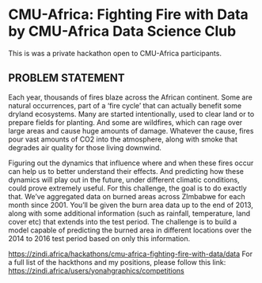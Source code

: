 # CMU-Africa: Fighting Fire with Data by CMU-Africa Data Science Club

This is was a private hackathon open to CMU-Africa participants. 

## PROBLEM STATEMENT
Each year, thousands of fires blaze across the African continent. Some are natural occurrences, part of a ‘fire cycle’ that can actually benefit some dryland ecosystems. Many are started intentionally, used to clear land or to prepare fields for planting. And some are wildfires, which can rage over large areas and cause huge amounts of damage. Whatever the cause, fires pour vast amounts of CO2 into the atmosphere, along with smoke that degrades air quality for those living downwind.

Figuring out the dynamics that influence where and when these fires occur can help us to better understand their effects. And predicting how these dynamics will play out in the future, under different climatic conditions, could prove extremely useful. For this challenge, the goal is to do exactly that. We’ve aggregated data on burned areas across ZImbabwe for each month since 2001. You’ll be given the burn area data up to the end of 2013, along with some additional information (such as rainfall, temperature, land cover etc) that extends into the test period. The challenge is to build a model capable of predicting the burned area in different locations over the 2014 to 2016 test period based on only this information.


https://zindi.africa/hackathons/cmu-africa-fighting-fire-with-data/data
For a full list of the hackthons and my positions, please follow this link: https://zindi.africa/users/yonahgraphics/competitions
